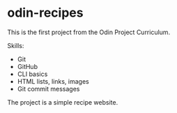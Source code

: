 # odin-recipes

This is the first project from the Odin Project Curriculum.

Skills:

- Git
- GitHub
- CLI basics
- HTML lists, links, images
- Git commit messages

The project is a simple recipe website.
